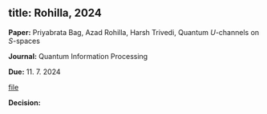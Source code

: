 title: Rohilla, 2024
---

**Paper:**  Priyabrata Bag, Azad Rohilla, Harsh Trivedi, Quantum $U$-channels on $S$-spaces

**Journal:** Quantum Information Processing

**Due:** 11. 7. 2024 

[file](REF_rohilla2024/file.pdf)


**Decision:** 


